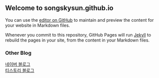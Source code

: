 ## Welcome to songskysun.github.io

You can use the [editor on GitHub](https://github.com/songskysun/songskysung.github.io/edit/master/index.md) to maintain and preview the content for your website in Markdown files.

Whenever you commit to this repository, GitHub Pages will run [Jekyll](https://jekyllrb.com/) to rebuild the pages in your site, from the content in your Markdown files.


### Other Blog

[네이버 블로그](https://blog.naver.com/songskysun) <br>
[티스토리 블로그](https://sinjobs.tistory.com) 

